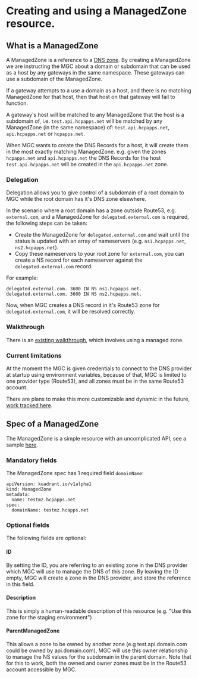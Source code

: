 # Creating and using a ManagedZone resource.

## What is a ManagedZone
A ManagedZone is a reference to a [DNS zone](https://en.wikipedia.org/wiki/DNS_zone). 
By creating a ManagedZone we are instructing the MGC about a domain or subdomain that can be used as a host by any gateways in the same namespace.
These gateways can use a subdomain of the ManagedZone.

If a gateway attempts to a use a domain as a host, and there is no matching ManagedZone for that host, then that host on that gateway will fail to function.

A gateway's host will be matched to any ManagedZone that the host is a subdomain of, i.e. `test.api.hcpapps.net` will be matched by any ManagedZone (in the same namespace) of: `test.api.hcpapps.net`, `api.hcpapps.net` or `hcpapps.net`.

When MGC wants to create the DNS Records for a host, it will create them in the most exactly matching ManagedZone.
e.g. given the zones `hcpapps.net` and `api.hcpapps.net` the DNS Records for the host `test.api.hcpapps.net` will be created in the `api.hcpapps.net` zone.

### Delegation
Delegation allows you to give control of a subdomain of a root domain to MGC while the root domain has it's DNS zone elsewhere.

In the scenario where a root domain has a zone outside Route53, e.g. `external.com`, and a ManagedZone for `delegated.external.com` is required, the following steps can be taken:
- Create the ManagedZone for `delegated.external.com` and wait until the status is updated with an array of nameservers (e.g. `ns1.hcpapps.net`, `ns2.hcpapps.net`). 
- Copy these nameservers to your root zone for `external.com`, you can create a NS record for each nameserver against the `delegated.external.com` record.

For example:
```
delegated.external.com. 3600 IN NS ns1.hcpapps.net.
delegated.external.com. 3600 IN NS ns2.hcpapps.net.
```

Now, when MGC creates a DNS record in it's Route53 zone for `delegated.external.com`, it will be resolved correctly.
### Walkthrough
There is an [existing walkthrough](./ocm-control-plane-walkthrough.md), which involves using a managed zone.

### Current limitations
At the moment the MGC is given credentials to connect to the DNS provider at startup using environment variables, because of that, MGC is limited to one provider type (Route53), and all zones must be in the same Route53 account.

There are plans to make this more customizable and dynamic in the future, [work tracked here](https://github.com/Kuadrant/multicluster-gateway-controller/issues/228).

## Spec of a ManagedZone
The ManagedZone is a simple resource with an uncomplicated API, see a sample [here](../../config/samples/kuadrant.io_v1alpha1_managedzone.yaml).

### Mandatory fields
The ManagedZone spec has 1 required field `domainName`:
```asciidoc
apiVersion: kuadrant.io/v1alpha1
kind: ManagedZone
metadata:
  name: testmz.hcpapps.net
spec:
  domainName: testmz.hcapps.net
```

### Optional fields
The following fields are optional:
#### ID
By setting the ID, you are referring to an existing zone in the DNS provider which MGC will use to manage the DNS of this zone.
By leaving the ID empty, MGC will create a zone in the DNS provider, and store the reference in this field.

#### Description
This is simply a human-readable description of this resource (e.g. "Use this zone for the staging environment")

#### ParentManagedZone
This allows a zone to be owned by another zone (e.g test.api.domain.com could be owned by api.domain.com), MGC will use this owner relationship to manage the NS values for the subdomain in the parent domain.
Note that for this to work, both the owned and owner zones must be in the Route53 account accessible by MGC.
